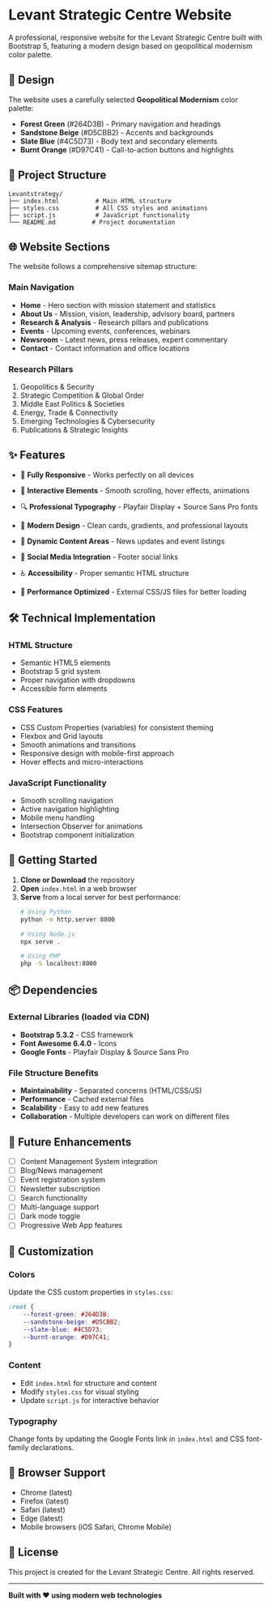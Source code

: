 # Levant Strategic Centre Website

A professional, responsive website for the Levant Strategic Centre built with Bootstrap 5, featuring a modern design based on geopolitical modernism color palette.

## 🎨 Design

The website uses a carefully selected **Geopolitical Modernism** color palette:
- **Forest Green** (#264D3B) - Primary navigation and headings
- **Sandstone Beige** (#D5CBB2) - Accents and backgrounds
- **Slate Blue** (#4C5D73) - Body text and secondary elements
- **Burnt Orange** (#D97C41) - Call-to-action buttons and highlights

## 📁 Project Structure

```
Levantstrategy/
├── index.html          # Main HTML structure
├── styles.css          # All CSS styles and animations
├── script.js           # JavaScript functionality
└── README.md          # Project documentation
```

## 🌐 Website Sections

The website follows a comprehensive sitemap structure:

### Main Navigation
- **Home** - Hero section with mission statement and statistics
- **About Us** - Mission, vision, leadership, advisory board, partners
- **Research & Analysis** - Research pillars and publications
- **Events** - Upcoming events, conferences, webinars
- **Newsroom** - Latest news, press releases, expert commentary
- **Contact** - Contact information and office locations

### Research Pillars
1. Geopolitics & Security
2. Strategic Competition & Global Order
3. Middle East Politics & Societies
4. Energy, Trade & Connectivity
5. Emerging Technologies & Cybersecurity
6. Publications & Strategic Insights

## ✨ Features

- 📱 **Fully Responsive** - Works perfectly on all devices
- 🎯 **Interactive Elements** - Smooth scrolling, hover effects, animations

- 🔍 **Professional Typography** - Playfair Display + Source Sans Pro fonts
- 🎨 **Modern Design** - Clean cards, gradients, and professional layouts
- 📰 **Dynamic Content Areas** - News updates and event listings
- 🔗 **Social Media Integration** - Footer social links
- ♿ **Accessibility** - Proper semantic HTML structure
- 🚀 **Performance Optimized** - External CSS/JS files for better loading

## 🛠️ Technical Implementation

### HTML Structure
- Semantic HTML5 elements
- Bootstrap 5 grid system
- Proper navigation with dropdowns
- Accessible form elements

### CSS Features
- CSS Custom Properties (variables) for consistent theming
- Flexbox and Grid layouts
- Smooth animations and transitions
- Responsive design with mobile-first approach
- Hover effects and micro-interactions

### JavaScript Functionality
- Smooth scrolling navigation
- Active navigation highlighting
- Mobile menu handling
- Intersection Observer for animations
- Bootstrap component initialization

## 🚀 Getting Started

1. **Clone or Download** the repository
2. **Open** `index.html` in a web browser
3. **Serve** from a local server for best performance:
   ```bash
   # Using Python
   python -m http.server 8000
   
   # Using Node.js
   npx serve .
   
   # Using PHP
   php -S localhost:8000
   ```

## 📦 Dependencies

### External Libraries (loaded via CDN)
- **Bootstrap 5.3.2** - CSS framework
- **Font Awesome 6.4.0** - Icons
- **Google Fonts** - Playfair Display & Source Sans Pro

### File Structure Benefits
- **Maintainability** - Separated concerns (HTML/CSS/JS)
- **Performance** - Cached external files
- **Scalability** - Easy to add new features
- **Collaboration** - Multiple developers can work on different files

## 🎯 Future Enhancements

- [ ] Content Management System integration
- [ ] Blog/News management
- [ ] Event registration system
- [ ] Newsletter subscription
- [ ] Search functionality
- [ ] Multi-language support
- [ ] Dark mode toggle
- [ ] Progressive Web App features

## 🔧 Customization

### Colors
Update the CSS custom properties in `styles.css`:
```css
:root {
    --forest-green: #264D3B;
    --sandstone-beige: #D5CBB2;
    --slate-blue: #4C5D73;
    --burnt-orange: #D97C41;
}
```

### Content
- Edit `index.html` for structure and content
- Modify `styles.css` for visual styling
- Update `script.js` for interactive behavior

### Typography
Change fonts by updating the Google Fonts link in `index.html` and CSS font-family declarations.

## 📱 Browser Support

- Chrome (latest)
- Firefox (latest)
- Safari (latest)
- Edge (latest)
- Mobile browsers (iOS Safari, Chrome Mobile)

## 📄 License

This project is created for the Levant Strategic Centre. All rights reserved.

---

**Built with ❤️ using modern web technologies**